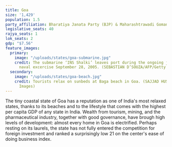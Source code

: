 ```yaml
---
title: Goa
size: '1,429'
population: 1.5
party_affiliation: Bharatiya Janata Party (BJP) & Maharashtrawadi Gomantak Party (MGP)
legislative_seats: 40
rajya_seats: 1
lok_seats: 2
gdp: "$7.56"
feature_images:
  primary:
    image: "/uploads/states/goa-submarine.jpg"
    credit: The submarine ‘INS Shalki’ leaves port during the ongoing joint Indo-US
      naval excercise September 28, 2005. (SEBASTIAN D’SOUZA/AFP/Getty Images)
  secondary:
    image: "/uploads/states/goa-beach.jpg"
    credit: Tourists relax on sunbeds at Baga beach in Goa. (SAJJAD HUSSAIN/AFP/Getty
      Images)
---
```


The tiny coastal state of Goa has a reputation as one of India's most relaxed states, thanks to its beaches and to the lifestyle that comes with the highest per capita GDP of any state in India. Wealth from tourism, mining, and the pharmaceutical industry, together with good governance, have brough high levels of development: almost every home in Goa is electrified. Perhaps resting on its laurels, the state has not fully entered the competition for foreign investment and ranked a surprisingly low 21 on the center's ease of doing business index.
